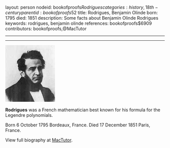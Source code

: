 layout: person
nodeid: bookofproofs$Rodrigues
categories: history,18th-century
parentid: bookofproofs$52
title: Rodrigues, Benjamin Olinde
born: 1795
died: 1851
description: Some facts about Benjamin Olinde Rodrigues
keywords: rodrigues, benjamin olinde
references: bookofproofs$6909
contributors: bookofproofs,@MacTutor

---


---

![Rodrigues.jpg](https://github.com/bookofproofs/bookofproofs.github.io/blob/main/_sources/_assets/images/portraits/Rodrigues.jpg?raw=true)

**Rodrigues** was a French mathematician best known for his formula for the Legendre polynomials.

Born 6 October 1795 Bordeaux, France. Died 17 December 1851 Paris, France.


View full biography at [MacTutor](https://mathshistory.st-andrews.ac.uk/Biographies/Rodrigues/).